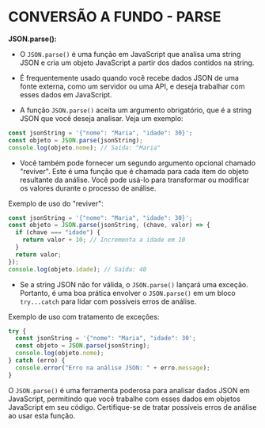 # CONVERSÃO A FUNDO - PARSE
**JSON.parse():**

- O `JSON.parse()` é uma função em JavaScript que analisa uma string JSON e cria um objeto JavaScript a partir dos dados contidos na string.

- É frequentemente usado quando você recebe dados JSON de uma fonte externa, como um servidor ou uma API, e deseja trabalhar com esses dados em JavaScript.

- A função `JSON.parse()` aceita um argumento obrigatório, que é a string JSON que você deseja analisar. Veja um exemplo:

```javascript
const jsonString = '{"nome": "Maria", "idade": 30}';
const objeto = JSON.parse(jsonString);
console.log(objeto.nome); // Saída: "Maria"
```

- Você também pode fornecer um segundo argumento opcional chamado "reviver". Este é uma função que é chamada para cada item do objeto resultante da análise. Você pode usá-lo para transformar ou modificar os valores durante o processo de análise.

Exemplo de uso do "reviver":

```javascript
const jsonString = '{"nome": "Maria", "idade": 30}';
const objeto = JSON.parse(jsonString, (chave, valor) => {
  if (chave === "idade") {
    return valor + 10; // Incrementa a idade em 10
  }
  return valor;
});
console.log(objeto.idade); // Saída: 40
```

- Se a string JSON não for válida, o `JSON.parse()` lançará uma exceção. Portanto, é uma boa prática envolver o `JSON.parse()` em um bloco `try...catch` para lidar com possíveis erros de análise.

Exemplo de uso com tratamento de exceções:

```javascript
try {
  const jsonString = '{"nome": "Maria", "idade": 30';
  const objeto = JSON.parse(jsonString);
  console.log(objeto.nome);
} catch (erro) {
  console.error("Erro na análise JSON: " + erro.message);
}
```

O `JSON.parse()` é uma ferramenta poderosa para analisar dados JSON em JavaScript, permitindo que você trabalhe com esses dados em objetos JavaScript em seu código. Certifique-se de tratar possíveis erros de análise ao usar esta função.